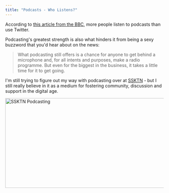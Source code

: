 ```yaml
---
title: "Podcasts - Who Listens?"
---
```

<p>According to <a href="http://news.bbc.co.uk/2/hi/programmes/click_online/9545533.stm">this article from the BBC</a>, more people listen to podcasts than use Twitter.</p>
<p>Podcasting's greatest strength is also what hinders it from being a sexy buzzword that you'd hear about on the news:</p>
<blockquote><p>
  What podcasting still offers is a chance for anyone to get behind a microphone and, for all intents and purposes, make a radio programme. But even for the biggest in the business, it takes a little time for it to get going.
</p></blockquote>
<p>I'm still trying to figure out my way with podcasting over at <a href="http://www.ssktn.com/">SSKTN</a> - but I still really believe in it as a medium for fostering community, discussion and support in the digital age.</p>
<p><img src="https://chrisenns.com/wp-content/uploads/2012/07/ssktn-screenshot-600x285.png" alt="SSKTN Podcasting" title="SSKTN Podcasting" width="600" height="285" class="aligncenter size-large wp-image-20560" /></p>
